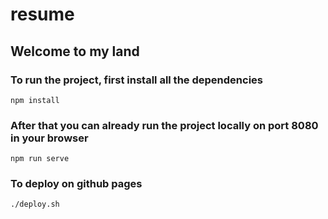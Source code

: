 # resume

## Welcome to my land

### To run the project, first install all the dependencies
```
npm install
```

### After that you can already run the project locally on port 8080 in your browser
```
npm run serve
```

### To deploy on github pages
```
./deploy.sh
```
